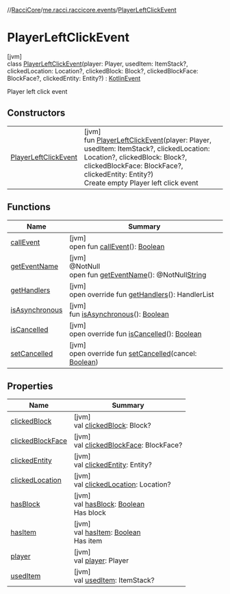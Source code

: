//[RacciCore](../../../index.md)/[me.racci.raccicore.events](../index.md)/[PlayerLeftClickEvent](index.md)

# PlayerLeftClickEvent

[jvm]\
class [PlayerLeftClickEvent](index.md)(player: Player, usedItem: ItemStack?, clickedLocation: Location?, clickedBlock: Block?, clickedBlockFace: BlockFace?, clickedEntity: Entity?) : [KotlinEvent](../-kotlin-event/index.md)

Player left click event

## Constructors

| | |
|---|---|
| [PlayerLeftClickEvent](-player-left-click-event.md) | [jvm]<br>fun [PlayerLeftClickEvent](-player-left-click-event.md)(player: Player, usedItem: ItemStack?, clickedLocation: Location?, clickedBlock: Block?, clickedBlockFace: BlockFace?, clickedEntity: Entity?)<br>Create empty Player left click event |

## Functions

| Name | Summary |
|---|---|
| [callEvent](../-day-event/index.md#-1071638799%2FFunctions%2F-1216412040) | [jvm]<br>open fun [callEvent](../-day-event/index.md#-1071638799%2FFunctions%2F-1216412040)(): [Boolean](https://kotlinlang.org/api/latest/jvm/stdlib/kotlin/-boolean/index.html) |
| [getEventName](../-day-event/index.md#1147460734%2FFunctions%2F-1216412040) | [jvm]<br>@NotNull<br>open fun [getEventName](../-day-event/index.md#1147460734%2FFunctions%2F-1216412040)(): @NotNull[String](https://kotlinlang.org/api/latest/jvm/stdlib/kotlin/-string/index.html) |
| [getHandlers](../-kotlin-event/get-handlers.md) | [jvm]<br>open override fun [getHandlers](../-kotlin-event/get-handlers.md)(): HandlerList |
| [isAsynchronous](../-day-event/index.md#-706610981%2FFunctions%2F-1216412040) | [jvm]<br>fun [isAsynchronous](../-day-event/index.md#-706610981%2FFunctions%2F-1216412040)(): [Boolean](https://kotlinlang.org/api/latest/jvm/stdlib/kotlin/-boolean/index.html) |
| [isCancelled](../-kotlin-event/is-cancelled.md) | [jvm]<br>open override fun [isCancelled](../-kotlin-event/is-cancelled.md)(): [Boolean](https://kotlinlang.org/api/latest/jvm/stdlib/kotlin/-boolean/index.html) |
| [setCancelled](../-kotlin-event/set-cancelled.md) | [jvm]<br>open override fun [setCancelled](../-kotlin-event/set-cancelled.md)(cancel: [Boolean](https://kotlinlang.org/api/latest/jvm/stdlib/kotlin/-boolean/index.html)) |

## Properties

| Name | Summary |
|---|---|
| [clickedBlock](clicked-block.md) | [jvm]<br>val [clickedBlock](clicked-block.md): Block? |
| [clickedBlockFace](clicked-block-face.md) | [jvm]<br>val [clickedBlockFace](clicked-block-face.md): BlockFace? |
| [clickedEntity](clicked-entity.md) | [jvm]<br>val [clickedEntity](clicked-entity.md): Entity? |
| [clickedLocation](clicked-location.md) | [jvm]<br>val [clickedLocation](clicked-location.md): Location? |
| [hasBlock](has-block.md) | [jvm]<br>val [hasBlock](has-block.md): [Boolean](https://kotlinlang.org/api/latest/jvm/stdlib/kotlin/-boolean/index.html)<br>Has block |
| [hasItem](has-item.md) | [jvm]<br>val [hasItem](has-item.md): [Boolean](https://kotlinlang.org/api/latest/jvm/stdlib/kotlin/-boolean/index.html)<br>Has item |
| [player](player.md) | [jvm]<br>val [player](player.md): Player |
| [usedItem](used-item.md) | [jvm]<br>val [usedItem](used-item.md): ItemStack? |
